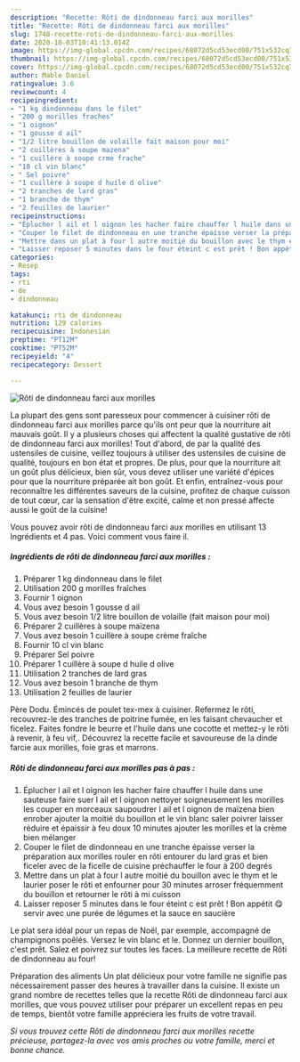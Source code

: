 ```yaml
---
description: "Recette: Rôti de dindonneau farci aux morilles"
title: "Recette: Rôti de dindonneau farci aux morilles"
slug: 1748-recette-roti-de-dindonneau-farci-aux-morilles
date: 2020-10-03T10:41:13.014Z
image: https://img-global.cpcdn.com/recipes/68072d5cd53ecd00/751x532cq70/roti-de-dindonneau-farci-aux-morilles-photo-principale-de-la-recette.jpg
thumbnail: https://img-global.cpcdn.com/recipes/68072d5cd53ecd00/751x532cq70/roti-de-dindonneau-farci-aux-morilles-photo-principale-de-la-recette.jpg
cover: https://img-global.cpcdn.com/recipes/68072d5cd53ecd00/751x532cq70/roti-de-dindonneau-farci-aux-morilles-photo-principale-de-la-recette.jpg
author: Mable Daniel
ratingvalue: 3.6
reviewcount: 4
recipeingredient:
- "1 kg dindonneau dans le filet"
- "200 g morilles fraches"
- "1 oignon"
- "1 gousse d ail"
- "1/2 litre bouillon de volaille fait maison pour moi"
- "2 cuillères à soupe mazena"
- "1 cuillère à soupe crme frache"
- "10 cl vin blanc"
- " Sel poivre"
- "1 cuillère à soupe d huile d olive"
- "2 tranches de lard gras"
- "1 branche de thym"
- "2 feuilles de laurier"
recipeinstructions:
- "Éplucher l ail et l oignon les hacher faire chauffer l huile dans une sauteuse faire suer l ail et l oignon nettoyer soigneusement les morilles les couper en morceaux saupoudrer l ail et l oignon de maïzena bien enrober ajouter la moitié du bouillon et le vin blanc saler poivrer laisser réduire et épaissir à feu doux 10 minutes ajouter les morilles et la crème bien mélanger"
- "Couper le filet de dindonneau en une tranche épaisse verser la préparation aux morilles rouler en rôti entourer du lard gras et bien ficeler avec de la ficelle de cuisine préchauffer le four à 200 degrés"
- "Mettre dans un plat à four l autre moitié du bouillon avec le thym et le laurier poser le rôti et enfourner pour 30 minutes arroser fréquemment du bouillon et retourner le rôti à mi cuisson"
- "Laisser reposer 5 minutes dans le four éteint c est prêt ! Bon appétit 😋servir avec une purée de légumes et la sauce en saucière"
categories:
- Resep
tags:
- rti
- de
- dindonneau

katakunci: rti de dindonneau 
nutrition: 129 calories
recipecuisine: Indonesian
preptime: "PT12M"
cooktime: "PT52M"
recipeyield: "4"
recipecategory: Dessert

---
```



![Rôti de dindonneau farci aux morilles](https://img-global.cpcdn.com/recipes/68072d5cd53ecd00/751x532cq70/roti-de-dindonneau-farci-aux-morilles-photo-principale-de-la-recette.jpg)

La plupart des gens sont paresseux pour commencer à cuisiner rôti de dindonneau farci aux morilles parce qu'ils ont peur que la nourriture ait mauvais goût. Il y a plusieurs choses qui affectent la qualité gustative de rôti de dindonneau farci aux morilles! Tout d'abord, de par la qualité des ustensiles de cuisine, veillez toujours à utiliser des ustensiles de cuisine de qualité, toujours en bon état et propres. De plus, pour que la nourriture ait un goût plus délicieux, bien sûr, vous devez utiliser une variété d'épices pour que la nourriture préparée ait bon goût. Et enfin, entraînez-vous pour reconnaître les différentes saveurs de la cuisine, profitez de chaque cuisson de tout cœur, car la sensation d'être excité, calme et non pressé affecte aussi le goût de la cuisine!

<!--inarticleads1-->

Vous pouvez avoir rôti de dindonneau farci aux morilles en utilisant 13 Ingrédients et 4 pas. Voici comment vous faire il.

##### Ingrédients de rôti de dindonneau farci aux morilles :

1. Préparer 1 kg dindonneau dans le filet
1. Utilisation 200 g morilles fraîches
1. Fournir 1 oignon
1. Vous avez besoin 1 gousse d ail
1. Vous avez besoin 1/2 litre bouillon de volaille (fait maison pour moi)
1. Préparer 2 cuillères à soupe maïzena
1. Vous avez besoin 1 cuillère à soupe crème fraîche
1. Fournir 10 cl vin blanc
1. Préparer  Sel poivre
1. Préparer 1 cuillère à soupe d huile d olive
1. Utilisation 2 tranches de lard gras
1. Vous avez besoin 1 branche de thym
1. Utilisation 2 feuilles de laurier


Père Dodu. Émincés de poulet tex-mex à cuisiner. Refermez le rôti, recouvrez-le des tranches de poitrine fumée, en les faisant chevaucher et ficelez. Faites fondre le beurre et l&#39;huile dans une cocotte et mettez-y le rôti à revenir, à feu vif,. Découvrez la recette facile et savoureuse de la dinde farcie aux morilles, foie gras et marrons. 

<!--inarticleads2-->

##### Rôti de dindonneau farci aux morilles pas à pas :

1. Éplucher l ail et l oignon les hacher faire chauffer l huile dans une sauteuse faire suer l ail et l oignon nettoyer soigneusement les morilles les couper en morceaux saupoudrer l ail et l oignon de maïzena bien enrober ajouter la moitié du bouillon et le vin blanc saler poivrer laisser réduire et épaissir à feu doux 10 minutes ajouter les morilles et la crème bien mélanger
1. Couper le filet de dindonneau en une tranche épaisse verser la préparation aux morilles rouler en rôti entourer du lard gras et bien ficeler avec de la ficelle de cuisine préchauffer le four à 200 degrés
1. Mettre dans un plat à four l autre moitié du bouillon avec le thym et le laurier poser le rôti et enfourner pour 30 minutes arroser fréquemment du bouillon et retourner le rôti à mi cuisson
1. Laisser reposer 5 minutes dans le four éteint c est prêt ! Bon appétit 😋servir avec une purée de légumes et la sauce en saucière


Le plat sera idéal pour un repas de Noël, par exemple, accompagné de champignons poêlés. Versez le vin blanc et le. Donnez un dernier bouillon, c&#39;est prêt. Salez et poivrez sur toutes les faces. La meilleure recette de Rôti de dindonneau au four! 

<!--inarticleads1-->

<p>
Préparation des aliments Un plat délicieux pour votre famille ne signifie pas nécessairement passer des heures à travailler dans la cuisine. Il existe un grand nombre de recettes telles que la recette Rôti de dindonneau farci aux morilles, que vous pouvez utiliser pour préparer un excellent repas en peu de temps, bientôt votre famille appréciera les fruits de votre travail.
</p>

<p>
<i>Si vous trouvez cette Rôti de dindonneau farci aux morilles recette précieuse, partagez-la avec vos amis proches ou votre famille, merci et bonne chance.</i>
</p>
